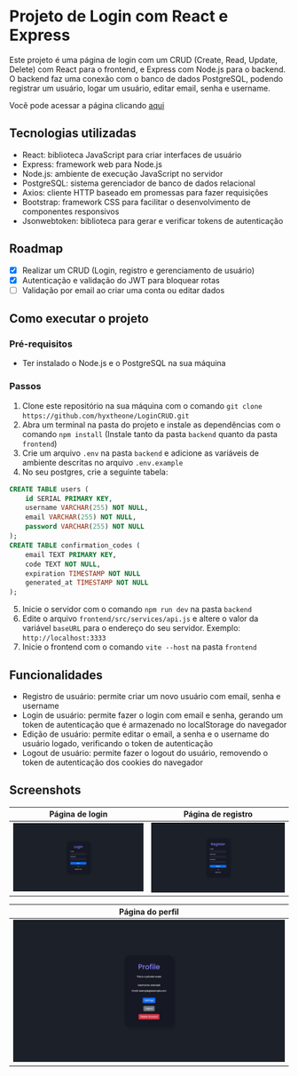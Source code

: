# Projeto de Login com React e Express

Este projeto é uma página de login com um CRUD (Create, Read, Update, Delete) com React para o frontend, e Express com Node.js para o backend. O backend faz uma conexão com o banco de dados PostgreSQL, podendo registrar um usuário, logar um usuário, editar email, senha e username.

Você pode acessar a página clicando [aqui](https://login-crud-frontend.vercel.app/)

## Tecnologias utilizadas

- React: biblioteca JavaScript para criar interfaces de usuário
- Express: framework web para Node.js
- Node.js: ambiente de execução JavaScript no servidor
- PostgreSQL: sistema gerenciador de banco de dados relacional
- Axios: cliente HTTP baseado em promessas para fazer requisições
- Bootstrap: framework CSS para facilitar o desenvolvimento de componentes responsivos
- Jsonwebtoken: biblioteca para gerar e verificar tokens de autenticação

## Roadmap

- [x] Realizar um CRUD (Login, registro e gerenciamento de usuário)
- [x] Autenticação e validação do JWT para bloquear rotas
- [ ] Validação por email ao criar uma conta ou editar dados

## Como executar o projeto

### Pré-requisitos

- Ter instalado o Node.js e o PostgreSQL na sua máquina

### Passos

1. Clone este repositório na sua máquina com o comando `git clone https://github.com/hyxtheone/LoginCRUD.git`
2. Abra um terminal na pasta do projeto e instale as dependências com o comando `npm install`  (Instale tanto da pasta `backend` quanto da pasta `frontend`)
3. Crie um arquivo `.env` na pasta `backend` e adicione as variáveis de ambiente descritas no arquivo `.env.example`
4. No seu postgres, crie a seguinte tabela:
```sql
CREATE TABLE users (
    id SERIAL PRIMARY KEY,
    username VARCHAR(255) NOT NULL,
    email VARCHAR(255) NOT NULL,
    password VARCHAR(255) NOT NULL
);
CREATE TABLE confirmation_codes (
    email TEXT PRIMARY KEY,
    code TEXT NOT NULL,
    expiration TIMESTAMP NOT NULL
    generated_at TIMESTAMP NOT NULL
);
```
5. Inicie o servidor com o comando `npm run dev` na pasta `backend`
6. Edite o arquivo `frontend/src/services/api.js` e altere o valor da variável `baseURL` para o endereço do seu servidor. Exemplo: `http://localhost:3333`
7. Inicie o frontend com o comando `vite --host` na pasta `frontend`

## Funcionalidades

- Registro de usuário: permite criar um novo usuário com email, senha e username
- Login de usuário: permite fazer o login com email e senha, gerando um token de autenticação que é armazenado no localStorage do navegador
- Edição de usuário: permite editar o email, a senha e o username do usuário logado, verificando o token de autenticação
- Logout de usuário: permite fazer o logout do usuário, removendo o token de autenticação dos cookies do navegador

## Screenshots

| Página de login | Página de registro |
|:---:|:---:|
| ![](/screenshots/login-page.jpeg) | ![](/screenshots/register-page.jpeg) |

| Página do perfil |
|:---:|
| ![](/screenshots/profile-page.jpeg) |

